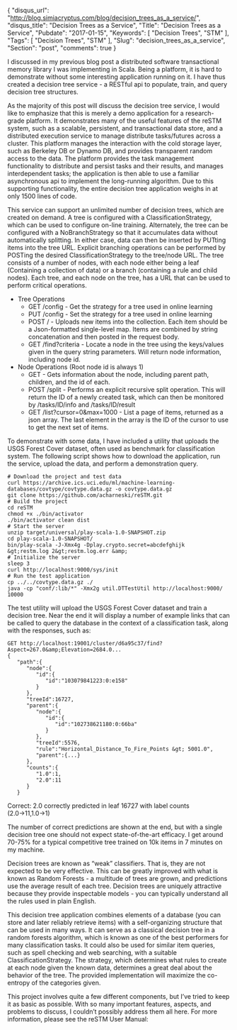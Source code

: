 {
  "disqus_url": "http://blog.simiacryptus.com/blog/decision_trees_as_a_service/",
  "disqus_title": "Decision Trees as a Service",
  "Title": "Decision Trees as a Service",
  "Pubdate": "2017-01-15",
  "Keywords": [
    "Decision Trees",
    "STM"
  ],
  "Tags": [
    "Decision Trees",
    "STM"
  ],
  "Slug": "decision_trees_as_a_service",
  "Section": "post",
  "comments": true
}

I discussed in my previous blog post a distributed software transactional memory library I was implementing in Scala. Being a platform, it is hard to demonstrate without some interesting application running on it. I have thus created a decision tree service - a RESTful api to populate, train, and query decision tree structures.

As the majority of this post will discuss the decision tree service, I would like to emphasize that this is merely a demo application for a research-grade platform. It demonstrates many of the useful features of the reSTM system, such as a scalable, persistent, and transactional data store, and a distributed execution service to manage distribute tasks/futures across a cluster. This platform manages the interaction with the cold storage layer, such as Berkeley DB or Dynamo DB, and provides transparent random access to the data. The platform provides the task management functionality to distribute and persist tasks and their results, and manages interdependent tasks; the application is then able to use a familiar asynchronous api to implement the long-running algorithm. Due to this supporting functionality, the entire decision tree application weighs in at only 1500 lines of code.

This service can support an unlimited number of decision trees, which are created on demand. A tree is configured with a ClassificationStrategy, which can be used to configure on-line training. Alternately, the tree can be configured with a NoBranchStrategy so that it accumulates data without automatically splitting. In either case, data can then be inserted by PUTting items into the tree URL. Explicit branching operations can be performed by POSTing the desired ClassificationStrategy to the tree/node URL. The tree consists of a number of nodes, with each node either being a leaf (Containing a collection of data) or a branch (containing a rule and child nodes). Each tree, and each node on the tree, has a URL that can be used to perform critical operations.

* Tree Operations
    * GET /config - Get the strategy for a tree used in online learning
    * PUT /config - Set the strategy for a tree used in online learning
    * POST / - Uploads new items into the collection. Each item should be a Json-formatted single-level map. Items are combined by string concatenation and then posted in the request body.
    * GET /find?criteria - Locate a node in the tree using the keys/values given in the query string parameters. Will return node information, including node id.
* Node Operations (Root node id is always 1)
    * GET - Gets information about the node, including parent path, children, and the id of each.
    * POST /split - Performs an explicit recursive split operation. This will return the ID of a newly created task, which can then be monitored by /tasks/ID/info and /tasks/ID/result
    * GET /list?cursor=0&amp;max=1000 - List a page of items, returned as a json array. The last element in the array is the ID of the cursor to use to get the next set of items.



To demonstrate with some data, I have included a utility that uploads the USGS Forest Cover dataset, often used as benchmark for classification system. The following script shows how to download the application, run the service, upload the data, and perform a demonstration query.

```shell script
# Download the project and test data
curl https://archive.ics.uci.edu/ml/machine-learning-databases/covtype/covtype.data.gz -o covtype.data.gz
git clone https://github.com/acharneski/reSTM.git 
# Build the project
cd reSTM 
chmod +x ./bin/activator 
./bin/activator clean dist
# Start the server
unzip target/universal/play-scala-1.0-SNAPSHOT.zip
cd play-scala-1.0-SNAPSHOT/
bin/play-scala -J-Xmx4g -Dplay.crypto.secret=abcdefghijk  &gt;restm.log 2&gt;restm.log.err &amp;
# Initialize the server
sleep 3
curl http://localhost:9000/sys/init
# Run the test application
cp ../../covtype.data.gz ./
java -cp "conf/:lib/*" -Xmx2g util.DTTestUtil http://localhost:9000/ 10000
```

The test utility will upload the USGS Forest Cover dataset and train a decision tree. Near the end it will display a number of example links that can be called to query the database in the context of a classification task, along with the responses, such as:

```shell script
GET http://localhost:19001/cluster/d6a95c37/find?Aspect=267.0&amp;Elevation=2684.0...
{
   "path":{
      "node":{
         "id":{
            "id":"103079841223:0:e158"
         }
      },
      "treeId":16727,
      "parent":{
         "node":{
            "id":{
               "id":"102738621180:0:66ba"
            }
         },
         "treeId":5576,
         "rule":"Horizontal_Distance_To_Fire_Points &gt; 5001.0",
         "parent":{...}
      },
      "counts":{
         "1.0":1,
         "2.0":11
      }
   }
```

Correct: 2.0 correctly predicted in leaf 16727 with label counts (2.0→11,1.0→1)

The number of correct predictions are shown at the end, but with a single decision tree one should not expect state-of-the-art efficacy. I get around 70-75% for a typical competitive tree trained on 10k items in 7 minutes on my machine.

Decision trees are known as “weak” classifiers. That is, they are not expected to be very effective. This can be greatly improved with what is known as Random Forests - a multitude of trees are grown, and predictions use the average result of each tree. Decision trees are uniquely attractive because they provide inspectable models - you can typically understand all the rules used in plain English.

This decision tree application combines elements of a database (you can store and later reliably retrieve items) with a self-organizing structure that can be used in many ways. It can serve as a classical decision tree in a random forests algorithm, which is known as one of the best performers for many classification tasks. It could also be used for similar item queries, such as spell checking and web searching, with a suitable ClassificationStrategy. The strategy, which determines what rules to create at each node given the known data, determines a great deal about the behavior of the tree. The provided implementation will maximize the co-entropy of the categories given.

This project involves quite a few different components, but I’ve tried to keep it as basic as possible. With so many important features, aspects, and problems to discuss, I couldn’t possibly address them all here. For more information, please see the reSTM User Manual:
